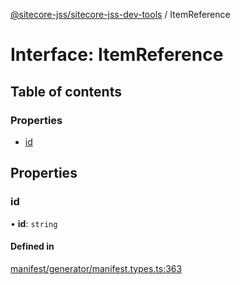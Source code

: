 [@sitecore-jss/sitecore-jss-dev-tools](../README.md) / ItemReference

# Interface: ItemReference

## Table of contents

### Properties

- [id](ItemReference.md#id)

## Properties

### id

• **id**: `string`

#### Defined in

[manifest/generator/manifest.types.ts:363](https://github.com/Sitecore/jss/blob/a1b73207b/packages/sitecore-jss-dev-tools/src/manifest/generator/manifest.types.ts#L363)
